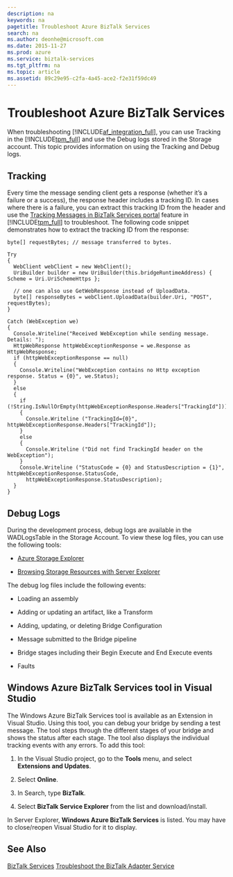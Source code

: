```yaml
---
description: na
keywords: na
pagetitle: Troubleshoot Azure BizTalk Services
search: na
ms.author: deonhe@microsoft.com
ms.date: 2015-11-27
ms.prod: azure
ms.service: biztalk-services
ms.tgt_pltfrm: na
ms.topic: article
ms.assetid: 89c29e95-c2fa-4a45-ace2-f2e31f59dc49
---
```

# Troubleshoot Azure BizTalk Services
When troubleshooting [!INCLUDE[af_integration_full](/Token/af_integration_full_md.md)], you can use Tracking in the [!INCLUDE[tpm_full](/Token/tpm_full_md.md)] and use the Debug logs stored in the Storage account. This topic provides information on using the Tracking and Debug logs.

## Tracking
Every time the message sending client gets a response (whether it’s a failure or a success), the response header includes a tracking ID. In cases where there is a failure, you can extract this tracking ID from the header and use the [Tracking Messages in BizTalk Services portal](/Topic/Tracking_Messages_in_BizTalk_Services_portal.md) feature in [!INCLUDE[tpm_full](/Token/tpm_full_md.md)] to troubleshoot. The following code snippet demonstrates how to extract the tracking ID from the response:

```
byte[] requestBytes; // message transferred to bytes.

Try
{
  WebClient webClient = new WebClient();                 
  UriBuilder builder = new UriBuilder(this.bridgeRuntimeAddress) { Scheme = Uri.UriSchemeHttps };

  // one can also use GetWebResponse instead of UploadData.
  byte[] responseBytes = webClient.UploadData(builder.Uri, "POST", requestBytes);
}

Catch (WebException we)
{
  Console.Writeline("Received WebException while sending message. Details: ");
  HttpWebResponse httpWebExceptionResponse = we.Response as HttpWebResponse;
  if (httpWebExceptionResponse == null)
  {
    Console.Writeline("WebException contains no Http exception response. Status = {0}", we.Status);
  }
  else
  {
    if (!String.IsNullOrEmpty(httpWebExceptionResponse.Headers["TrackingId"]))
    {
      Console.Writeline ("TrackingId={0}", httpWebExceptionResponse.Headers["TrackingId"]);
    }
    else
    {
      Console.Writeline ("Did not find TrackingId header on the WebException");
    }
    Console.Writeline ("StatusCode = {0} and StatusDescription = {1}", httpWebExceptionResponse.StatusCode, 
      httpWebExceptionResponse.StatusDescription);
  }
}
```

## Debug Logs
During the development process, debug logs are available in the WADLogsTable in the Storage Account. To view these log files, you can use the following tools:

- [Azure Storage Explorer](http://azurestorageexplorer.codeplex.com/releases/view/89713)

- [Browsing Storage Resources with Server Explorer](http://msdn.microsoft.com/library/windowsazure/ff683677.aspx)

The debug log files include the following events:

- Loading an assembly

- Adding or updating an artifact, like a Transform

- Adding, updating, or deleting Bridge Configuration

- Message submitted to the Bridge pipeline

- Bridge stages including their Begin Execute and End Execute events

- Faults

## Windows Azure BizTalk Services tool in Visual Studio
The Windows Azure BizTalk Services tool is available as an Extension in Visual Studio. Using this tool, you can debug your bridge by sending a test message. The tool steps through the different stages of your bridge and shows the status after each stage. The tool also displays the individual tracking events with any errors. To add this tool:

1. In the Visual Studio project, go to the **Tools** menu, and select **Extensions and Updates**.

2. Select **Online**.

3. In Search, type **BizTalk**.

4. Select **BizTalk Service Explorer** from the list and download/install.

In Server Explorer, **Windows Azure BizTalk Services** is listed. You may have to close/reopen Visual Studio for it to display.

## See Also
[BizTalk Services](/Topic/BizTalk_Services.md)
[Troubleshoot the BizTalk Adapter Service](/Topic/Troubleshoot_the_BizTalk_Adapter_Service.md)

